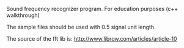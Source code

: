 Sound frequency recognizer program.
For education purposes (c++ walkthrough)

The sample files should be used with 0.5 signal unit length.

The source of the fft lib is: http://www.librow.com/articles/article-10